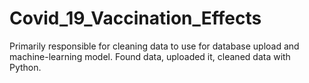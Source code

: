 # Covid_19_Vaccination_Effects
Primarily responsible for cleaning data to use for database upload and machine-learning model. Found data, uploaded it, cleaned data with Python.
